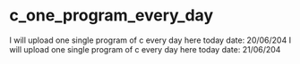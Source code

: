 # c_one_program_every_day
I will upload one single program of c every day here today date: 20/06/204
I will upload one single program of c every day here today date: 21/06/204